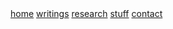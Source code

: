 <div class="navbar">
  <a href="/">home</a>
  <a href="/writing/">writings</a>
  <a href="/research/">research</a>
  <a href="/stuff/">stuff</a>
  <a href="/contact/">contact</a>
  <!--<a class="newlink" href="/recipes/">recipes</a> -->
</div>
